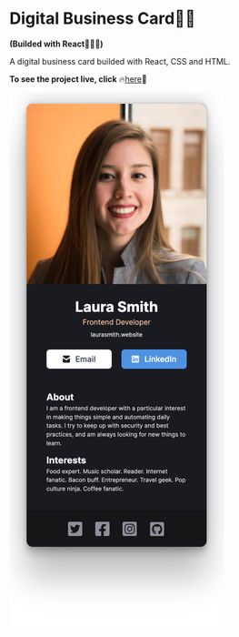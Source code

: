 # Digital Business Card👩‍💼

**(Builded with React👨‍💻🌟)**

A digital business card builded with React, CSS and HTML.

**To see the project live, click** 🔥[here](https://vasilemidrigan.github.io/digital-business-card/)🚀

![Image](src/img/screenshot-1.png)

